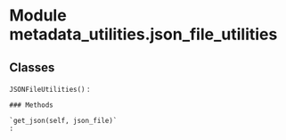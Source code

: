 Module metadata_utilities.json_file_utilities
=============================================

Classes
-------

`JSONFileUtilities()`
:   

    ### Methods

    `get_json(self, json_file)`
    :
